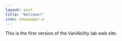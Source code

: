 ```yaml
---
layout: post
title: "Welcome!"
icon: newspaper-o
---
```

This is the first version of the VariAbility lab web site.
